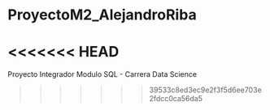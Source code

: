 # ProyectoM2_AlejandroRiba
<<<<<<< HEAD
=======
Proyecto Integrador Modulo SQL - Carrera Data Science
>>>>>>> 39533c8ed3ec9e2f3f5d6ee703e2fdcc0ca56da5
